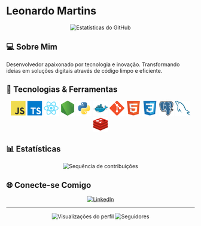 # Leonardo Martins

<div align="center">
  <img src="https://github-readme-stats.vercel.app/api?username=le0nardomartins&show_icons=true&theme=dark" alt="Estatísticas do GitHub" />
</div>

## 💻 Sobre Mim

Desenvolvedor apaixonado por tecnologia e inovação. Transformando ideias em soluções digitais através de código limpo e eficiente.

## 🚀 Tecnologias & Ferramentas

<div align="center">
  <img src="https://raw.githubusercontent.com/devicons/devicon/master/icons/javascript/javascript-original.svg" alt="javascript" width="40" height="40"/>
  <img src="https://raw.githubusercontent.com/devicons/devicon/master/icons/typescript/typescript-original.svg" alt="typescript" width="40" height="40"/>
  <img src="https://raw.githubusercontent.com/devicons/devicon/master/icons/react/react-original.svg" alt="react" width="40" height="40"/>
  <img src="https://raw.githubusercontent.com/devicons/devicon/master/icons/nodejs/nodejs-original.svg" alt="nodejs" width="40" height="40"/>
  <img src="https://raw.githubusercontent.com/devicons/devicon/master/icons/python/python-original.svg" alt="python" width="40" height="40"/>
  <img src="https://raw.githubusercontent.com/devicons/devicon/master/icons/docker/docker-original.svg" alt="docker" width="40" height="40"/>
  <img src="https://raw.githubusercontent.com/devicons/devicon/master/icons/git/git-original.svg" alt="git" width="40" height="40"/>
  <img src="https://raw.githubusercontent.com/devicons/devicon/master/icons/html5/html5-original.svg" alt="html5" width="40" height="40"/>
  <img src="https://raw.githubusercontent.com/devicons/devicon/master/icons/css3/css3-original.svg" alt="css3" width="40" height="40"/>
  <img src="https://raw.githubusercontent.com/devicons/devicon/master/icons/postgresql/postgresql-original.svg" alt="postgresql" width="40" height="40"/>
  <img src="https://raw.githubusercontent.com/devicons/devicon/master/icons/mysql/mysql-original.svg" alt="mysql" width="40" height="40"/>
  <img src="https://raw.githubusercontent.com/devicons/devicon/master/icons/redis/redis-original.svg" alt="redis" width="40" height="40"/>
</div>

## 📊 Estatísticas

<div align="center">
  <img src="https://github-readme-streak-stats.herokuapp.com/?user=le0nardomartins&theme=dark" alt="Sequência de contribuições" />
</div>

## 🌐 Conecte-se Comigo

<div align="center">
  <a href="https://www.linkedin.com/in/leonardomartinscunha/" target="_blank">
    <img src="https://raw.githubusercontent.com/rahuldkjain/github-profile-readme-generator/master/src/images/icons/Social/linked-in-alt.svg" alt="LinkedIn" height="30" width="40" />
  </a>
</div>

---

<div align="center">
  <img src="https://komarev.com/ghpvc/?username=le0nardomartins&color=blue" alt="Visualizações do perfil" />
  <img src="https://img.shields.io/github/followers/le0nardomartins?label=Seguidores&style=social" alt="Seguidores" />
</div>

